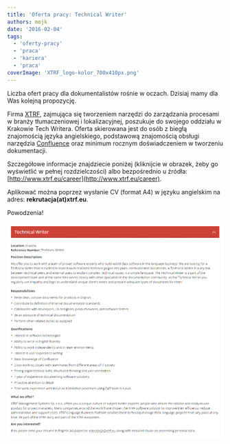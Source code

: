 ```yaml
---
title: 'Oferta pracy: Technical Writer'
authors: mojk
date: '2016-02-04'
tags:
  - 'oferty-pracy'
  - 'praca'
  - 'kariera'
  - 'praca'
coverImage: 'XTRF_logo-kolor_700x410px.png'
---
```


Liczba ofert pracy dla dokumentalistów rośnie w oczach. Dzisiaj mamy dla Was
kolejną propozycję.

<!--truncate-->

Firma [XTRF](https://www.xtrf.eu/), zajmująca się tworzeniem narzędzi do
zarządzania procesami w branży tłumaczeniowej i lokalizacyjnej, poszukuje do
swojego oddziału w Krakowie Tech Writera. Oferta skierowana jest do osób z
biegłą znajomością języka angielskiego, podstawową znajomością obsługi narzędzia
[Confluence](https://www.atlassian.com/software/confluence) oraz minimum rocznym
doświadczeniem w tworzeniu dokumentacji.

Szczegółowe informacje znajdziecie poniżej (kliknijcie w obrazek, żeby go
wyświetlić w pełnej rozdzielczości) albo bezpośrednio u źródła:
[http://www.xtrf.eu/career](http://www.xtrf.eu/career).

Aplikować można poprzez wysłanie CV (format A4) w języku angielskim na adres:
**rekrutacja(at)xtrf.eu**.

Powodzenia!

[![xtrf_tech_writer](images/xtrf_tech_writer.png)](http://techwriter.pl/wp-content/uploads/2016/02/xtrf_tech_writer.png)
